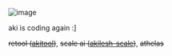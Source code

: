 ![image](https://github.com/user-attachments/assets/82613f4a-510a-4c70-86ee-74f2161f4aaa)

aki is coding again :]

~~retool ([akitool](https://github.com/akitool))~~, ~~scale ai ([akilesh-scale](https://github.com/akilesh-scale))~~, ~~athelas~~

